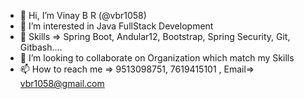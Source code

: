 - 👋 Hi, I’m Vinay B R (@vbr1058)
- 👀 I’m interested in Java FullStack Development
- 🌱 Skills => Spring Boot, Andular12, Bootstrap, Spring Security, Git, Gitbash....
- 💞️ I’m looking to collaborate on Organization which match my Skills
- 📫 How to reach me => 9513098751, 7619415101 , Email=> vbr1058@gmail.com

<!---
vbr1058/vbr1058 is a ✨ special ✨ repository because its `README.md` (this file) appears on your GitHub profile.
You can click the Preview link to take a look at your changes.
--->
